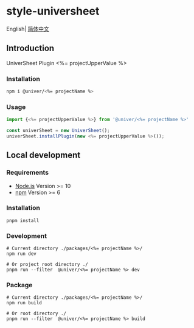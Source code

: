 # style-universheet

English| [简体中文](./README-zh.md)

## Introduction

UniverSheet Plugin <%= projectUpperValue %>

### Installation

```bash
npm i @univer/<%= projectName %>
```

### Usage

```js
import {<%= projectUpperValue %>} from '@univer/<%= projectName %>'

const univerSheet = new UniverSheet();
univerSheet.installPlugin(new <%= projectUpperValue %>());
```

## Local development

### Requirements

-   [Node.js](https://nodejs.org/en/) Version >= 10
-   [npm](https://www.npmjs.com/) Version >= 6

### Installation

```
pnpm install
```

### Development

```
# Current directory ./packages/<%= projectName %>/
npm run dev

# Or project root directory ./
pnpm run --filter  @univer/<%= projectName %> dev
```

### Package

```
# Current directory ./packages/<%= projectName %>/
npm run build

# Or root directory ./
pnpm run --filter  @univer/<%= projectName %> build
```
